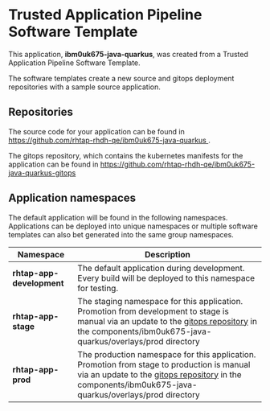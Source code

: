 # Trusted Application Pipeline Software Template

This application, **ibm0uk675-java-quarkus**, was created from a Trusted Application Pipeline Software Template.

The software templates create a new source and gitops deployment repositories with a sample source application. 

## Repositories

The source code for your application can be found in [https://github.com/rhtap-rhdh-qe/ibm0uk675-java-quarkus ](https://github.com/rhtap-rhdh-qe/ibm0uk675-java-quarkus ).
 
The gitops repository, which contains the kubernetes manifests for the application can be found in 
[https://github.com/rhtap-rhdh-qe/ibm0uk675-java-quarkus-gitops ](https://github.com/rhtap-rhdh-qe/ibm0uk675-java-quarkus-gitops ) 

## Application namespaces 

The default application will be found in the following namespaces. Applications can be deployed into unique namespaces or multiple software templates can also bet generated into the same group namespaces.  

|  Namespace   |  Description   |  
| -------- | -------- |   
| **rhtap-app-development** | The default application during development. Every build will be deployed to this namespace for testing. | 
| **rhtap-app-stage** | The staging namespace for this application. Promotion from development to stage is manual via an update to the [gitops repository](https://github.com/rhtap-rhdh-qe/ibm0uk675-java-quarkus-gitops ) in the components/ibm0uk675-java-quarkus/overlays/prod directory |  
| **rhtap-app-prod** | The production namespace for this application. Promotion from stage to production is manual via an update to the [gitops repository](https://github.com/rhtap-rhdh-qe/ibm0uk675-java-quarkus-gitops ) in the components/ibm0uk675-java-quarkus/overlays/prod directory | 